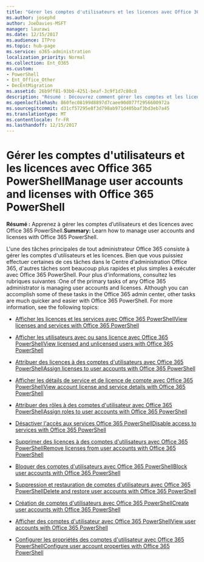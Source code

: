 ```yaml
---
title: "Gérer les comptes d'utilisateurs et les licences avec Office 365 PowerShell"
ms.author: josephd
author: JoeDavies-MSFT
manager: laurawi
ms.date: 12/15/2017
ms.audience: ITPro
ms.topic: hub-page
ms.service: o365-administration
localization_priority: Normal
ms.collection: Ent_O365
ms.custom:
- PowerShell
- Ent_Office_Other
- DecEntMigration
ms.assetid: 26b9ff81-93b0-4251-beaf-3c9f1d7c80c8
description: "Résumé : Découvrez comment gérer les comptes et les licences d'utilisateurs avec Office 365 PowerShell."
ms.openlocfilehash: 860fec08199d8897d7caee90d077f2956600972a
ms.sourcegitcommit: d31cf57295e8f3d798ab971d405baf3bd3eb7a45
ms.translationtype: MT
ms.contentlocale: fr-FR
ms.lasthandoff: 12/15/2017
---
```

# <a name="manage-user-accounts-and-licenses-with-office-365-powershell"></a><span data-ttu-id="ec14e-103">Gérer les comptes d'utilisateurs et les licences avec Office 365 PowerShell</span><span class="sxs-lookup"><span data-stu-id="ec14e-103">Manage user accounts and licenses with Office 365 PowerShell</span></span>

 <span data-ttu-id="ec14e-104">**Résumé :** Apprenez à gérer les comptes d’utilisateurs et des licences avec Office 365 PowerShell.</span><span class="sxs-lookup"><span data-stu-id="ec14e-104">**Summary:** Learn how to manage user accounts and licenses with Office 365 PowerShell.</span></span>
  
<span data-ttu-id="ec14e-p101">L'une des tâches principales de tout administrateur Office 365 consiste à gérer les comptes d'utilisateurs et les licences. Bien que vous puissiez effectuer certaines de ces tâches dans le Centre d'administration Office 365, d'autres tâches sont beaucoup plus rapides et plus simples à exécuter avec Office 365 PowerShell. Pour plus d'informations, consultez les rubriques suivantes :</span><span class="sxs-lookup"><span data-stu-id="ec14e-p101">One of the primary tasks of any Office 365 administrator is managing user accounts and licenses. Although you can accomplish some of these tasks in the Office 365 admin center, other tasks are much quicker and easier with Office 365 PowerShell. For more information, see the following topics:</span></span>
  
- [<span data-ttu-id="ec14e-108">Afficher les licences et les services avec Office 365 PowerShell</span><span class="sxs-lookup"><span data-stu-id="ec14e-108">View licenses and services with Office 365 PowerShell</span></span>](view-licenses-and-services-with-office-365-powershell.md)
    
- [<span data-ttu-id="ec14e-109">Afficher les utilisateurs avec ou sans licence avec Office 365 PowerShell</span><span class="sxs-lookup"><span data-stu-id="ec14e-109">View licensed and unlicensed users with Office 365 PowerShell</span></span>](view-licensed-and-unlicensed-users-with-office-365-powershell.md)
    
- [<span data-ttu-id="ec14e-110">Attribuer des licences à des comptes d'utilisateurs avec Office 365 PowerShell</span><span class="sxs-lookup"><span data-stu-id="ec14e-110">Assign licenses to user accounts with Office 365 PowerShell</span></span>](assign-licenses-to-user-accounts-with-office-365-powershell.md)
    
- [<span data-ttu-id="ec14e-111">Afficher les détails de service et de licence de compte avec Office 365 PowerShell</span><span class="sxs-lookup"><span data-stu-id="ec14e-111">View account license and service details with Office 365 PowerShell</span></span>](view-account-license-and-service-details-with-office-365-powershell.md)
    
- [<span data-ttu-id="ec14e-112">Attribuer des rôles à des comptes d'utilisateur avec Office 365 PowerShell</span><span class="sxs-lookup"><span data-stu-id="ec14e-112">Assign roles to user accounts with Office 365 PowerShell</span></span>](assign-roles-to-user-accounts-with-office-365-powershell.md)
    
- [<span data-ttu-id="ec14e-113">Désactiver l'accès aux services Office 365 PowerShell</span><span class="sxs-lookup"><span data-stu-id="ec14e-113">Disable access to services with Office 365 PowerShell</span></span>](disable-access-to-services-with-office-365-powershell.md)
    
- [<span data-ttu-id="ec14e-114">Supprimer des licences à des comptes d'utilisateurs avec Office 365 PowerShell</span><span class="sxs-lookup"><span data-stu-id="ec14e-114">Remove licenses from user accounts with Office 365 PowerShell</span></span>](remove-licenses-from-user-accounts-with-office-365-powershell.md)
    
- [<span data-ttu-id="ec14e-115">Bloquer des comptes d'utilisateurs avec Office 365 PowerShell</span><span class="sxs-lookup"><span data-stu-id="ec14e-115">Block user accounts with Office 365 PowerShell</span></span>](block-user-accounts-with-office-365-powershell.md)
    
- [<span data-ttu-id="ec14e-116">Suppression et restauration de comptes d'utilisateurs avec Office 365 PowerShell</span><span class="sxs-lookup"><span data-stu-id="ec14e-116">Delete and restore user accounts with Office 365 PowerShell</span></span>](delete-and-restore-user-accounts-with-office-365-powershell.md)
    
- [<span data-ttu-id="ec14e-117">Création de comptes d'utilisateurs avec Office 365 PowerShell</span><span class="sxs-lookup"><span data-stu-id="ec14e-117">Create user accounts with Office 365 PowerShell</span></span>](create-user-accounts-with-office-365-powershell.md)
    
- [<span data-ttu-id="ec14e-118">Afficher des comptes d'utilisateur avec Office 365 PowerShell</span><span class="sxs-lookup"><span data-stu-id="ec14e-118">View user accounts with Office 365 PowerShell</span></span>](view-user-accounts-with-office-365-powershell.md)
    
- [<span data-ttu-id="ec14e-119">Configurer les propriétés des comptes d'utilisateur avec Office 365 PowerShell</span><span class="sxs-lookup"><span data-stu-id="ec14e-119">Configure user account properties with Office 365 PowerShell</span></span>](configure-user-account-properties-with-office-365-powershell.md)
    

